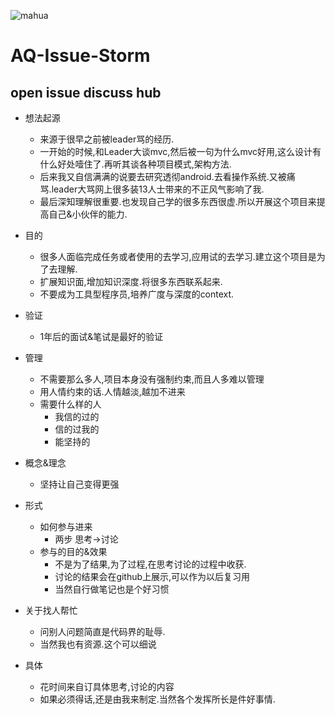 


![mahua](https://avatars0.githubusercontent.com/u/11917238?v=3&s=460)

# AQ-Issue-Storm
open issue discuss hub
----------------
* 想法起源
    * 来源于很早之前被leader骂的经历.
    * 一开始的时候,和Leader大谈mvc,然后被一句为什么mvc好用,这么设计有什么好处噎住了.再听其谈各种项目模式,架构方法.
    * 后来我又自信满满的说要去研究透彻android.去看操作系统.又被痛骂.leader大骂网上很多装13人士带来的不正风气影响了我.
    * 最后深知理解很重要.也发现自己学的很多东西很虚.所以开展这个项目来提高自己&小伙伴的能力.
    
* 目的
    *  很多人面临完成任务或者使用的去学习,应用试的去学习.建立这个项目是为了去理解.
    *  扩展知识面,增加知识深度.将很多东西联系起来.
    *  不要成为工具型程序员,培养广度与深度的context.
    
* 验证
    *  1年后的面试&笔试是最好的验证
    
* 管理
    * 不需要那么多人,项目本身没有强制约束,而且人多难以管理
    * 用人情约束的话.人情越淡,越加不进来
    * 需要什么样的人
        * 我信的过的
        * 信的过我的
        * 能坚持的

* 概念&理念
    * 坚持让自己变得更强

* 形式
    * 如何参与进来
        * 两步 思考->讨论
    * 参与的目的&效果
        * 不是为了结果,为了过程,在思考讨论的过程中收获.
        * 讨论的结果会在github上展示,可以作为以后复习用
        * 当然自行做笔记也是个好习惯

* 关于找人帮忙
    * 问别人问题简直是代码界的耻辱.
    * 当然我也有资源.这个可以细说
    
* 具体
    * 花时间来自订具体思考,讨论的内容 
    * 如果必须得话,还是由我来制定.当然各个发挥所长是件好事情.
    
